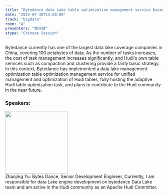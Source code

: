 ```yaml
---
title: "Bytedance data Lake table optimization management service based on Apache Hudi"
date: "2022-07-30T14:50:00"
track: "bigdata"
room: "A"
presenters: "喻兆靖"
stype: "Chinese Session"
---
```

Bytedance currently has one of the largest data lake coverage companies in China, covering 100 petabytes of data.
As the number of tasks increases, the cost of task management increases significantly, and Hudi's own table services such as compaction and clustering provide a fairly basic strategy.
In this context, Bytedance has implemented a data lake management optimization table optimization management service for unified management and optimization of Hudi tables, fully hosting the adaptive Hudi table optimization task, and plans to contribute to the Hudi community in the near future.
 ### Speakers: 
 <img src="images/speaker/1213.png" width="200" /><br>Zhaojing Yu: Bytes Dance, Senior Development Engineer, Currently, I am responsible for data Lake engine development on bytedance Data Lake team and am active in the Hudi community as an Apache Hudi Committer.

 